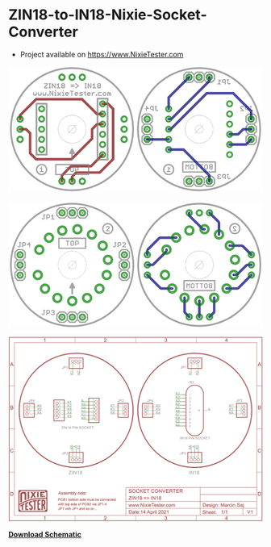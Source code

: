 # ZIN18-to-IN18-Nixie-Socket-Converter

* Project available on https://www.NixieTester.com


<p align="center"><img src="https://github.com/marcinsaj/ZIN18-to-IN18-Nixie-Socket-Converter/blob/main/zin18-to-in18-nixie-tube-converter-pcb-1.jpg"></p>
<p align="center"><img src="https://github.com/marcinsaj/ZIN18-to-IN18-Nixie-Socket-Converter/blob/main/zin18-to-in18-nixie-tube-converter-pcb-2.jpg"></p>
<p align="center"><img src="https://github.com/marcinsaj/ZIN18-to-IN18-Nixie-Socket-Converter/blob/main/zin18-to-in18-nixie-tube-converter-schematic.jpg"></p>

**<a href="https://github.com/marcinsaj/ZIN18-to-IN18-Nixie-Socket-Converter/raw/main/zin18-to-in18-nixie-tube-converter-schematic.pdf">Download Schematic</a>**
